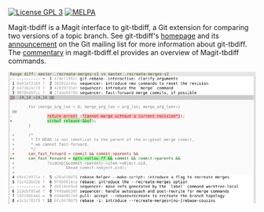 [![License GPL 3][badge-license]](https://www.gnu.org/licenses/gpl-3.0.txt)
[![MELPA](https://melpa.org/packages/magit-tbdiff-badge.svg)](https://melpa.org/#/magit-tbdiff)

Magit-tbdiff is a Magit interface to git-tbdiff, a Git extension for
comparing two versions of a topic branch.  See git-tbdiff's [homepage]
and its [announcement] on the Git mailing list for more information
about git-tbdiff.  The [commentary] in magit-tbdiff.el provides an
overview of Magit-tbdiff commands.

![Magit-tbdiff screenshot](static/screenshot.png)

[badge-license]: https://img.shields.io/badge/license-GPL_3-green.svg
[commentary]: https://github.com/magit/magit-tbdiff/blob/master/magit-tbdiff.el#L24
[announcement]: https://public-inbox.org/git/87ip2pfs19.fsf@linux-k42r.v.cablecom.net/
[homepage]: https://github.com/trast/tbdiff
